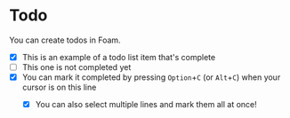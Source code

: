 # Todo

You can create todos in Foam.

- [x] This is an example of a todo list item that's complete
- [ ] This one is not completed yet
- [x] You can mark it completed by pressing `Option`+`C` (or `Alt`+`C`) when your cursor is on this line
  - [x] You can also select multiple lines and mark them all at once!

